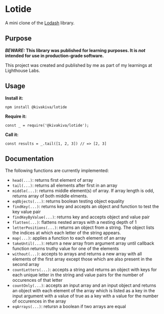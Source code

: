# Lotide

A mini clone of the [Lodash](https://lodash.com) library.

## Purpose

**_BEWARE:_ This library was published for learning purposes. It is _not_ intended for use in production-grade software.**

This project was created and published by me as part of my learnings at Lighthouse Labs. 

## Usage

**Install it:**

`npm install @kivakiva/lotide`

**Require it:**

`const _ = require('@kivakiva/lotide');`

**Call it:**

`const results = _.tail([1, 2, 3]) // => [2, 3]`

## Documentation

The following functions are currently implemented:

* `head(...)`: returns first element of array
* `tail(...)`: returns all elements after first in an array 
* `middle(...)`: returns middle element(s) of array. If array length is odd, returns array of both middle elments.
* `eqObjects(...)`: returns boolean testing object equality
* `findKey(...)`: returns key and accepts an object and function to test the key value pair
* `findKeyByValue(...)`: returns key and accepts object and value pair
* `flatten(...)`: flattens nested arrays with a nesting depth of 1
* `letterPositions(...)`: returns an object from a string. The object lists the indices at which each letter of the string appears.
* `map(...)`: applies a function to each element of an array
* `takeUntil(...)`: return a new array from argument array until callback function returns truthy value for one of the elements
* `without(...)`: accepts to arrays and returns a new array with all elements of the first array except those which are also present in the second array
* `countLetters(...)`: accepts a string and returns an object with keys for each unique letter in the string and value pairs for the number of occurences of that letter
* `countOnly(...)`: accepts an input array and an input object and returns an object with each element of the array which is listed as a key in the input argument with a value of true as a key with a value for the number of occurences in the array
* `eqArrays(...)`: retursn a boolean if two arrays are equal